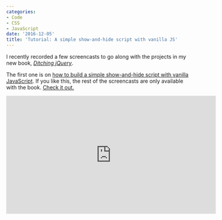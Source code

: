 ```yaml
---
categories:
- Code
- CSS
- JavaScript
date: '2016-12-05'
title: 'Tutorial: A simple show-and-hide script with vanilla JS'
---
```


I recently recorded a few screencasts to go along with the projects in my new book, *[Ditching jQuery](https://gomakethings.com/ditching-jquery-book)*.

The first one is on [how to build a simple show-and-hide script with vanilla JavaScript](https://www.youtube.com/watch?v=5VfNGVy17Xk). If you like this, the rest of the screencasts are only available with the book. [Check it out.](https://gomakethings.com/ditching-jquery-book)

<iframe width="560" height="315" src="https://www.youtube.com/embed/5VfNGVy17Xk?rel=0" frameborder="0" allowfullscreen></iframe>